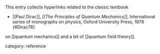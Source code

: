 
This entry collects hyperlinks related to the classic textbook

* [[Paul Dirac]], _[[The Principles of Quantum Mechanics]]_, International series of monographs on physics, Oxford University Press, 1978
  {#Dirac78}

on [[quantum mechanics]] and a bit of [[quantum field theory]].

category: reference